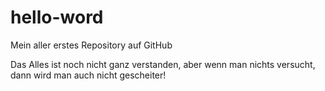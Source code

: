 # hello-word
Mein aller erstes Repository auf GitHub

Das Alles ist noch nicht ganz verstanden, aber wenn man nichts versucht, dann wird man auch nicht gescheiter!
